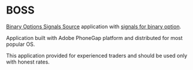# BOSS
[Binary Options Signals Source](https://algotrading.systems/en/apps/binary-options-signals-source/) application with 
[signals for binary option](https://algotrading.systems/en/).

Application built with Adobe PhoneGap platform and distributed for most popular OS.

This application provided for experienced traders and should be used only with honest rates.



